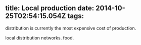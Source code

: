 title: Local production
date: 2014-10-25T02:54:15.054Z
tags:
---
distribution is currently the most expensive cost of production.



local distribution networks. food.
